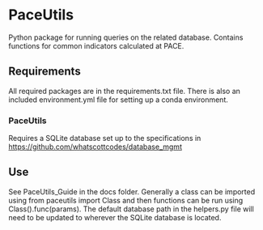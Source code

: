 # PaceUtils

Python package for running queries on the related database. Contains functions for common indicators calculated at PACE.

## Requirements

All required packages are in the requirements.txt file. There is also an included environment.yml file for setting up a conda environment.

### PaceUtils

Requires a SQLite database set up to the specifications in https://github.com/whatscottcodes/database_mgmt

## Use

See PaceUtils_Guide in the docs folder. Generally a class can be imported using from paceutils import Class and then functions can be run using Class().func(params).
The default database path in the helpers.py file will need to be updated to wherever the SQLite database is located.

